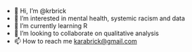 - 👋 Hi, I’m @krbrick
- 👀 I’m interested in mental health, systemic racism and data
- 🌱 I’m currently learning R
- 💞️ I’m looking to collaborate on qualitative analysis
- 📫 How to reach me karabrick@gmail.com

<!---
krbrick/krbrick is a ✨ special ✨ repository because its `README.md` (this file) appears on your GitHub profile.
You can click the Preview link to take a look at your changes.
--->
